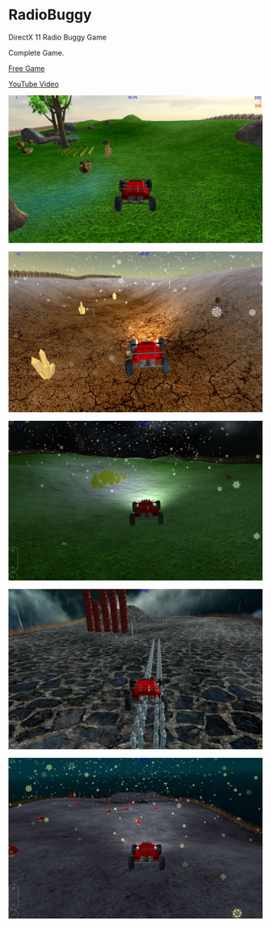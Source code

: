 # RadioBuggy
DirectX 11 Radio Buggy Game 

Complete Game.

[Free Game](https://www.microsoft.com/store/apps/9NBLGGH5FTNJ)
	
[YouTube Video](https://www.youtube.com/watch?v=lE2tqHYICaY&list=UUGuj1HCnhu_gp2a4pl8qB1g&index=57)
	
![Screenshot](ReleaseArt/ss1.jpg)
  
![Screenshot](ReleaseArt/ss2.jpg)

![Screenshot](ReleaseArt/ss3.jpg)

![Screenshot](ReleaseArt/ss4.jpg)

![Screenshot](ReleaseArt/ss5.jpg)



